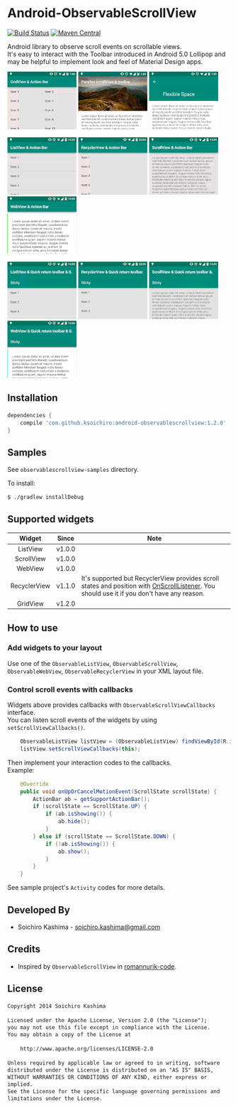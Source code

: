 Android-ObservableScrollView
===

[![Build Status](https://travis-ci.org/ksoichiro/Android-ObservableScrollView.svg?branch=master)](https://travis-ci.org/ksoichiro/Android-ObservableScrollView)
[![Maven Central](http://img.shields.io/maven-central/v/com.github.ksoichiro/android-observablescrollview.svg)](https://github.com/ksoichiro/Android-ObservableScrollView/releases/latest)

Android library to observe scroll events on scrollable views.  
It's easy to interact with the Toolbar introduced in Android 5.0 Lollipop  and may be helpful to implement look and feel of Material Design apps.

![](observablescrollview-samples/demo9.gif)
![](observablescrollview-samples/demo10.gif)
![](observablescrollview-samples/demo11.gif)

![](observablescrollview-samples/demo1.gif)
![](observablescrollview-samples/demo2.gif)
![](observablescrollview-samples/demo3.gif)
![](observablescrollview-samples/demo4.gif)

![](observablescrollview-samples/demo5.gif)
![](observablescrollview-samples/demo6.gif)
![](observablescrollview-samples/demo7.gif)
![](observablescrollview-samples/demo8.gif)

## Installation

```groovy
dependencies {
    compile 'com.github.ksoichiro:android-observablescrollview:1.2.0'
}
```

## Samples

See `observablescrollview-samples` directory.

To install:

```sh
$ ./gradlew installDebug
```

## Supported widgets

| Widget | Since | Note |
|:------:|:-----:| ---- |
| ListView | v1.0.0 |    |
| ScrollView | v1.0.0 |  |
| WebView | v1.0.0 |     |
| RecyclerView | v1.1.0 | It's supported but RecyclerView provides scroll states and position with [OnScrollListener](https://developer.android.com/reference/android/support/v7/widget/RecyclerView.OnScrollListener.html). You should use it if you don't have any reason. |
| GridView | v1.2.0 | |

## How to use

### Add widgets to your layout

Use one of the `ObservableListView`, `ObservableScrollView`, `ObservableWebView`, `ObservableRecyclerView` in your XML layout file.

### Control scroll events with callbacks

Widgets above provides callbacks with `ObservableScrollViewCallbacks` interface.  
You can listen scroll events of the widgets by using `setScrollViewCallbacks()`.

```java
    ObservableListView listView = (ObservableListView) findViewById(R.id.list);
    listView.setScrollViewCallbacks(this);
```

Then implement your interaction codes to the callbacks.  
Example:

```java
    @Override
    public void onUpOrCancelMotionEvent(ScrollState scrollState) {
        ActionBar ab = getSupportActionBar();
        if (scrollState == ScrollState.UP) {
            if (ab.isShowing()) {
                ab.hide();
            }
        } else if (scrollState == ScrollState.DOWN) {
            if (!ab.isShowing()) {
                ab.show();
            }
        }
    }
```

See sample project's `Activity` codes for more details.

## Developed By

* Soichiro Kashima - <soichiro.kashima@gmail.com>


## Credits

* Inspired by `ObservableScrollView` in [romannurik-code](https://code.google.com/p/romannurik-code/).


## License

    Copyright 2014 Soichiro Kashima

    Licensed under the Apache License, Version 2.0 (the "License");
    you may not use this file except in compliance with the License.
    You may obtain a copy of the License at

        http://www.apache.org/licenses/LICENSE-2.0

    Unless required by applicable law or agreed to in writing, software
    distributed under the License is distributed on an "AS IS" BASIS,
    WITHOUT WARRANTIES OR CONDITIONS OF ANY KIND, either express or implied.
    See the License for the specific language governing permissions and
    limitations under the License.

